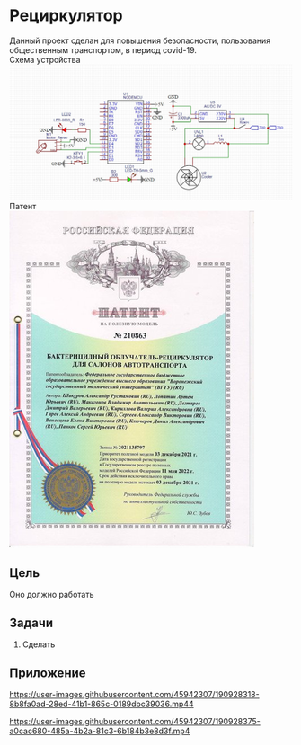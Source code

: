# Рециркулятор
Данный проект сделан для повышения безопасности, пользования общественным транспортом, в период covid-19.  
Схема устройства  
![схема](Картинки/схем.jpg)  
Патент  
![патент](Картинки/патент.jpeg)
## Цель
Оно должно работать
## Задачи
1. Сделать
## Приложение

https://user-images.githubusercontent.com/45942307/190928318-8b8fa0ad-28ed-41b1-865c-0189dbc39036.mp44

https://user-images.githubusercontent.com/45942307/190928375-a0cac680-485a-4b2a-81c3-6b184b3e8d3f.mp4


